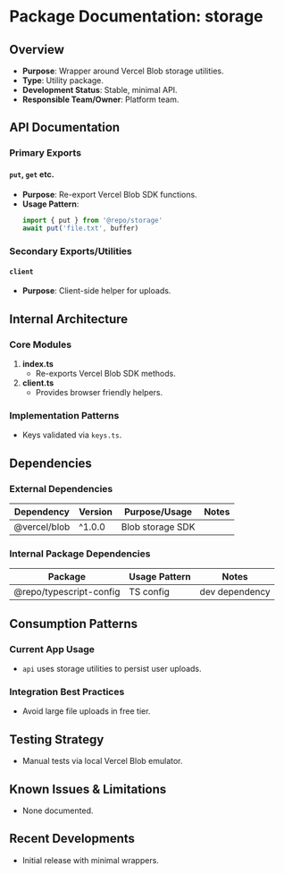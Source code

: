 # Package Documentation: storage

## Overview
- **Purpose**: Wrapper around Vercel Blob storage utilities.
- **Type**: Utility package.
- **Development Status**: Stable, minimal API.
- **Responsible Team/Owner**: Platform team.

## API Documentation

### Primary Exports

#### `put`, `get` etc.
- **Purpose**: Re-export Vercel Blob SDK functions.
- **Usage Pattern**:
  ```ts
  import { put } from '@repo/storage'
  await put('file.txt', buffer)
  ```

### Secondary Exports/Utilities

#### `client`
- **Purpose**: Client-side helper for uploads.

## Internal Architecture

### Core Modules
1. **index.ts**
   - Re-exports Vercel Blob SDK methods.
2. **client.ts**
   - Provides browser friendly helpers.

### Implementation Patterns
- Keys validated via `keys.ts`.

## Dependencies

### External Dependencies
| Dependency | Version | Purpose/Usage | Notes |
|------------|---------|--------------|-------|
| @vercel/blob | ^1.0.0 | Blob storage SDK | |

### Internal Package Dependencies
| Package | Usage Pattern | Notes |
|-----------|---------------|-------|
| @repo/typescript-config | TS config | dev dependency |

## Consumption Patterns

### Current App Usage
- `api` uses storage utilities to persist user uploads.

### Integration Best Practices
- Avoid large file uploads in free tier.

## Testing Strategy
- Manual tests via local Vercel Blob emulator.

## Known Issues & Limitations
- None documented.

## Recent Developments
- Initial release with minimal wrappers.

